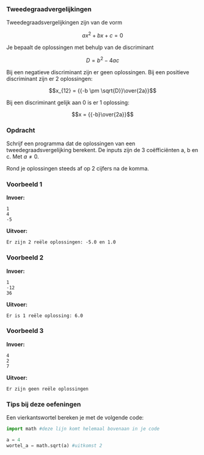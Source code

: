 ### Tweedegraadvergelijkingen

Tweedegraadsvergelijkingen zijn van de vorm

$$ax^2+bx+c=0$$

Je bepaalt de oplossingen met behulp van de discriminant

$$D = b^2 - 4ac$$

Bij een negatieve discriminant zijn er geen oplossingen.
Bij een positieve discriminant zijn er 2 oplossingen:

$$x_{12} = {{-b \pm \sqrt{D}}\over{2a}}$$

Bij een discriminant gelijk aan 0 is er 1 oplossing:

$$x  =  {{-b}\over{2a}}$$


### Opdracht
Schrijf een programma dat de oplossingen van een tweedegraadsvergelijking berekent. De inputs zijn de 3 coëfficiënten a, b en c. Met $a \neq 0$.

Rond je oplossingen steeds af op 2 cijfers na de komma.

### Voorbeeld 1

**Invoer:**

    1
    4
    -5

**Uitvoer:**

    Er zijn 2 reële oplossingen: -5.0 en 1.0

### Voorbeeld 2

**Invoer:**

    1
    -12
    36

**Uitvoer:**

    Er is 1 reële oplossing: 6.0
    
### Voorbeeld 3

**Invoer:**

    4
    2
    7

**Uitvoer:**

    Er zijn geen reële oplossingen


### Tips bij deze oefeningen

Een vierkantswortel bereken je met de volgende code:

```python
import math #deze lijn komt helemaal bovenaan in je code

a = 4
wortel_a = math.sqrt(a) #uitkomst 2
```
